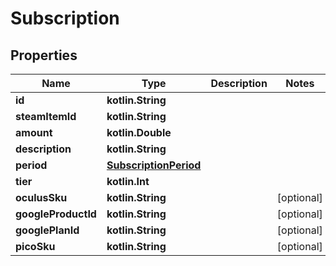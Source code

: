 
# Subscription

## Properties
Name | Type | Description | Notes
------------ | ------------- | ------------- | -------------
**id** | **kotlin.String** |  | 
**steamItemId** | **kotlin.String** |  | 
**amount** | **kotlin.Double** |  | 
**description** | **kotlin.String** |  | 
**period** | [**SubscriptionPeriod**](SubscriptionPeriod.md) |  | 
**tier** | **kotlin.Int** |  | 
**oculusSku** | **kotlin.String** |  |  [optional]
**googleProductId** | **kotlin.String** |  |  [optional]
**googlePlanId** | **kotlin.String** |  |  [optional]
**picoSku** | **kotlin.String** |  |  [optional]



